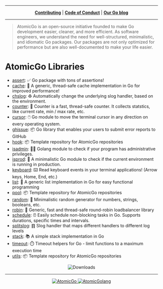 
---
<p align="center">
<strong><a href="https://github.com/atomicgo/atomicgo/blob/main/CONTRIBUTING.md" target="_blank">Contributing</a></strong>
|
<strong><a href="https://github.com/atomicgo/atomicgo/blob/main/CODE_OF_CONDUCT.md" target="_blank">Code of Conduct</a></strong>
|
<strong><a href="https://atomicgo.dev" target="_blank">Our Go blog</a></strong>
</p>

---

> AtomicGo is an open-source initiative founded to make Go development easier, cleaner, and more efficient. As software engineers, we understand the need for well-structured, minimalistic, and idiomatic Go packages. Our packages are not only optimized for performance but are also well-documented to make your life easier.

<h1>
    AtomicGo Libraries
</h1>

<!-- repos:start -->
- [assert](https://github.com/atomicgo/assert): ✅ Go package with tons of assertions!
- [cache](https://github.com/atomicgo/cache): 🧠 A generic, thread-safe cache implementation in Go for improved performance!
- [chslog](https://github.com/atomicgo/chslog): ♻️ Automatically change the underlying slog handler, based on the environment.
- [counter](https://github.com/atomicgo/counter): 🔢 Counter is a fast, thread-safe counter. It collects statstics, like current rate, min / max rate, etc.
- [cursor](https://github.com/atomicgo/cursor): 🖱️ Go module to move the terminal cursor in any direction on every operating system.
- [ghissue](https://github.com/atomicgo/ghissue): 📦 Go library that enables your users to submit error reports to GitHub
- [hook](https://github.com/atomicgo/hook): 📦 Template repository for AtomicGo repositories
- [isadmin](https://github.com/atomicgo/isadmin): 🧑‍💼 Golang module to check if your program has administrative privileges.
- [isprod](https://github.com/atomicgo/isprod): 🔴 A minimalistic Go module to check if the current environment is running in production.
- [keyboard](https://github.com/atomicgo/keyboard): ⌨️ Read keyboard events in your terminal applications! (Arrow keys, Home, End, etc.)
- [list](https://github.com/atomicgo/list): 📝 A generic list implementation in Go for easy functional programming
- [pool](https://github.com/atomicgo/pool): 📦 Template repository for AtomicGo repositories
- [random](https://github.com/atomicgo/random): 🎲 Minimalistic random generator for numbers, strings, booleans, etc.
- [robin](https://github.com/atomicgo/robin): 🔄 Generic, fast and thread-safe round-robin loadbalancer library
- [schedule](https://github.com/atomicgo/schedule): ⏰ Easily schedule non-blocking tasks in Go. Supports durations, specific times and intervals.
- [splitslog](https://github.com/atomicgo/splitslog): ䷖ Slog handler that maps different handlers to different log levels
- [stack](https://github.com/atomicgo/stack): 📚 A simple stack implementation in Go
- [timeout](https://github.com/atomicgo/timeout): ⏱️ Timeout helpers for Go - limit functions to a maximum execution time
- [utils](https://github.com/atomicgo/utils): 📦 Template repository for AtomicGo repositories
<!-- repos:end -->

<p align="center">
     <img src="https://img.shields.io/endpoint?url=https%3A%2F%2Fatomicgo%2Edev%2Fapi%2Fshields%2Ftotal&label=Total%20Downloads&style=for-the-badge" alt="Downloads">
</p>

---

<p align="center">
<a href="https://blog.atomicgo.dev" target="blank">
    <img src="https://img.shields.io/badge/Medium-12100E?style=for-the-badge&logo=medium&logoColor=white" alt="AtomicGo" />
</a>
<a href="https://twitter.com/AtomicGolang" target="blank">
    <img src="https://img.shields.io/badge/Twitter-1DA1F2?style=for-the-badge&logo=twitter&logoColor=white" alt="AtomicGolang" />
</a>    
</p>

<!--
<p align="center">
<a href="https://discord.gg/vE2dNkfAmF">
<img width="200" src="https://user-images.githubusercontent.com/31022056/158916278-4504b838-7ecb-4ab9-a900-7dc002aade78.png" alt="Join us on Discord!" />
<br/>
<b>Join us on Discord for support, discussions, updates and general talk!</b>
</a>
</p>
-->
